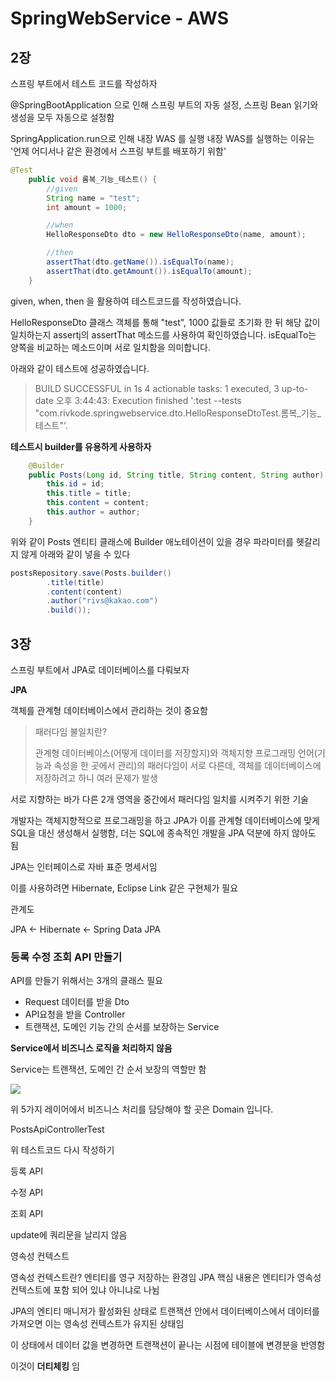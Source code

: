 # SpringWebService - AWS

## 2장

스프링 부트에서 테스트 코드를 작성하자

@SpringBootApplication 으로 인해 스프링 부트의 자동 설정, 스프링 Bean 읽기와 생성을 모두 자동으로 설정함

SpringApplication.run으로 인해 내장 WAS 를 실행
    내장 WAS를 실행하는 이유는 '언제 어디서나 같은 환경에서 스프링 부트를 배포하기 위함'

```java
@Test
    public void 롬복_기능_테스트() {
        //given
        String name = "test";
        int amount = 1000;

        //when
        HelloResponseDto dto = new HelloResponseDto(name, amount);

        //then
        assertThat(dto.getName()).isEqualTo(name);
        assertThat(dto.getAmount()).isEqualTo(amount);
    }
```

given, when, then 을 활용하여 테스트코드를 작성하였습니다.

HelloResponseDto 클래스 객체를 통해 "test", 1000 값들로 초기화 한 뒤 해당 값이 일치하는지 assertj의 assertThat 메소드를 사용하여
확인하였습니다. isEqualTo는 양쪽을 비교하는 메소드이며 서로 일치함을 의미합니다.

아래와 같이 테스트에 성공하였습니다.

>BUILD SUCCESSFUL in 1s
4 actionable tasks: 1 executed, 3 up-to-date
오후 3:44:43: Execution finished ':test --tests "com.rivkode.springwebservice.dto.HelloResponseDtoTest.롬복_기능_테스트"'.

**테스트시 builder를 유용하게 사용하자**

```java
    @Builder
    public Posts(Long id, String title, String content, String author) {
        this.id = id;
        this.title = title;
        this.content = content;
        this.author = author;
    }
```

위와 같이 Posts 엔티티 클래스에 Builder 애노테이션이 있을 경우 파라미터를 헷갈리지 않게 아래와 같이 넣을 수 있다

```java
postsRepository.save(Posts.builder()
        .title(title)
        .content(content)
        .author("rivs@kakao.com")
        .build());
```

## 3장

스프링 부트에서 JPA로 데이터베이스를 다뤄보자

**JPA**

객체를 관계형 데이터베이스에서 관리하는 것이 중요함

>패러다임 불일치란?
> 
> 관계형 데이터베이스(어떻게 데이터를 저장할지)와 객체지향 프로그래밍 언어(기능과 속성을 한 곳에서 관리)의 패러다임이 서로 다른데, 객체를
> 데이터베이스에 저장하려고 하니 여러 문제가 발생

서로 지향하는 바가 다른 2개 영역을 중간에서 패러다임 일치를 시켜주기 위한 기술

개발자는 객체지향적으로 프로그래밍을 하고 JPA가 이를 관계형 데이터베이스에 맞게 SQL을 대신 생성해서 실행함, 더는 SQL에 종속적인 개발을 JPA
덕분에 하지 않아도 됨

JPA는 인터페이스로 자바 표준 명세서임

이를 사용하려면 Hibernate, Eclipse Link 같은 구현체가 필요

관계도

JPA <- Hibernate <- Spring Data JPA

### 등록 수정 조회 API 만들기

API를 만들기 위해서는 3개의 클래스 필요

- Request 데이터를 받을 Dto
- API요청을 받을 Controller
- 트랜잭션, 도메인 기능 간의 순서를 보장하는 Service

**Service에서 비즈니스 로직을 처리하지 않음**

Service는 트랜잭션, 도메인 간 순서 보장의 역할만 함

![](https://user-images.githubusercontent.com/109144975/213993173-03843040-5f73-4bce-b784-a947de1e43f4.png)

위 5가지 레이어에서 비즈니스 처리를 담당해야 할 곳은 Domain 입니다.

PostsApiControllerTest

위 테스트코드 다시 작성하기

등록 API

수정 API

조회 API


update에 쿼리문을 날리지 않음

영속성 컨텍스트

영속성 컨텍스트란?
엔티티를 영구 저장하는 환경임
JPA 핵심 내용은 엔티티가 영속성 컨텍스트에 포함 되어 있냐 아니냐로 나뉨

JPA의 엔티티 매니저가 활성화된 상태로 트랜잭션 안에서 데이터베이스에서 데이터를 가져오면 이는 영속성 컨텍스트가 유지된 상태임

이 상태에서 데이터 값을 변경하면 트랜잭션이 끝나는 시점에 테이블에 변경분을 반영함

이것이 **더티체킹** 임
